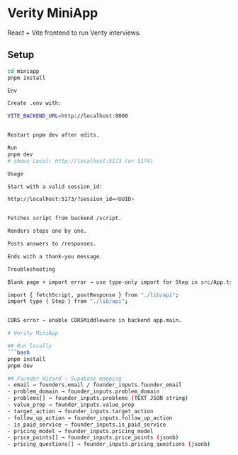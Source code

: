 # Verity MiniApp

React + Vite frontend to run Verity interviews.

## Setup

```bash
cd miniapp
pnpm install

Env

Create .env with:

VITE_BACKEND_URL=http://localhost:8000


Restart pnpm dev after edits.

Run
pnpm dev
# shows Local: http://localhost:5173 (or 5174)

Usage

Start with a valid session_id:

http://localhost:5173/?session_id=<UUID>


Fetches script from backend /script.

Renders steps one by one.

Posts answers to /responses.

Ends with a thank-you message.

Troubleshooting

Blank page + import error → use type-only import for Step in src/App.tsx:

import { fetchScript, postResponse } from "./lib/api";
import type { Step } from "./lib/api";


CORS error → enable CORSMiddleware in backend app.main.

# Verity MiniApp

## Run locally
```bash
pnpm install
pnpm dev

## Founder Wizard → Supabase mapping
- email → founders.email / founder_inputs.founder_email
- problem_domain → founder_inputs.problem_domain
- problems[] → founder_inputs.problems (TEXT JSON string)
- value_prop → founder_inputs.value_prop
- target_action → founder_inputs.target_action
- follow_up_action → founder_inputs.follow_up_action
- is_paid_service → founder_inputs.is_paid_service
- pricing_model → founder_inputs.pricing_model
- price_points[] → founder_inputs.price_points (jsonb)
- pricing_questions[] → founder_inputs.pricing_questions (jsonb)
